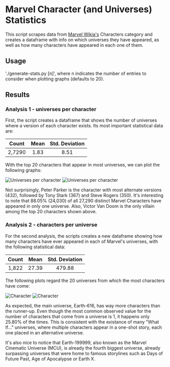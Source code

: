 # Marvel Character (and Universes) Statistics

This script scrapes data from [Marvel Wikia's](http://marvel.wikia.com/wiki/Marvel_Database) Characters category and creates a dataframe with info on which universes they have appeared, as well as how many characters have appeared in each one of them.

## Usage

'./generate-stats.py [n]', where n indicates the number of entries to consider when plotting graphs (defaults to 20).

## Results

### Analysis 1 - universes per character

First, the script creates a dataframe that shows the number of universes where a version of each character exists. Its most important statistical data are:

| Count | Mean | Std. Deviation |
|:-----:|:----:|:--------------:|
|2,7290 |1.83  |8.51            |

With the top 20 characters that appear in most universes, we can plot the following graphs:

![Universes per character](http://yandasilva.com/files/cbars.png)
![Universes per character](http://yandasilva.com/files/cbox.png)

Not surprisingly, Peter Parker is the character with most alternate versions (432), followed by Tony Stark (367) and Steve Rogers (350). It's interesting to note that 88.05% (24,030) of all 27,290 distinct Marvel Characters have appeared in only one universe. Also, Victor Van Doom is the only villain among the top 20 characters shown above.

### Analysis 2 - characters per universe

For the second analysis, the scripts creates a new dataframe showing how many characters have ever appeared in each of Marvel's universes, with the following statistical data:

| Count | Mean | Std. Deviation |
|:-----:|:----:|:--------------:|
|1,822  |27.39 |479.88          |

The following plots regard the 20 universes from which the most characters have come:

![Character](http://yandasilva.com/files/ubars.png)
![Character](http://yandasilva.com/files/ubox.png)

As expected, the main universe, Earth-616, has way more characters than the runner-up. Even though the most common observed value for the number of characters that come from a universe is 1, it happens only 25.80% of the times. This is consistent with the existance of many "What If..." universes, where multiple characters appear in a one-shot story, each one placed in an alternative universe.

It's also nice to notice that Earth-199999, also known as the Marvel Cinematic Universe (MCU), is already the fourth biggest universe, already surpassing universes that were home to famous storylines such as Days of Future Past, Age of Apocalypse or Earth X.
